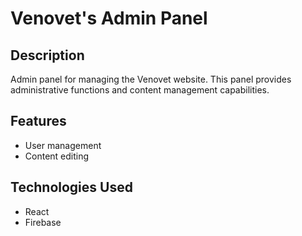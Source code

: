 # Venovet's Admin Panel

## Description
Admin panel for managing the Venovet website. This panel provides administrative functions and content management capabilities.

## Features
- User management
- Content editing


## Technologies Used
- React
- Firebase
